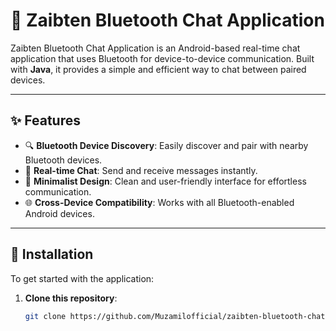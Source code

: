 # 📱 Zaibten Bluetooth Chat Application
Zaibten Bluetooth Chat Application is an Android-based real-time chat application that uses Bluetooth for device-to-device communication. Built with **Java**, it provides a simple and efficient way to chat between paired devices.

---

## ✨ Features
- 🔍 **Bluetooth Device Discovery**: Easily discover and pair with nearby Bluetooth devices.
- 💬 **Real-time Chat**: Send and receive messages instantly.
- 🎨 **Minimalist Design**: Clean and user-friendly interface for effortless communication.
- 🌐 **Cross-Device Compatibility**: Works with all Bluetooth-enabled Android devices.

---

## 🚀 Installation

To get started with the application:

1. **Clone this repository**:
   ```bash
   git clone https://github.com/Muzamilofficial/zaibten-bluetooth-chat.git
